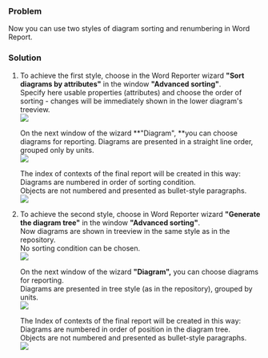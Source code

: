 ### Problem

Now you can use two styles of diagram sorting and renumbering in Word
Report.

### Solution

1.  To achieve the first style, choose in the Word Reporter
    wizard **"Sort diagrams by attributes"** in the window **"Advanced
    sorting"**.  
    Specify here usable properties (attributes) and choose the order of
    sorting - changes will be immediately shown in the lower diagram's
    treeview.  
    ![](//images.ctfassets.net/utx1h0gfm1om/5WbRYO4TPUmCoyeWIgCcKI/f051cfda2d1430cef2293dd3eee317a7/328925.png)  
      
    On the next window of the wizard **"Diagram", **you can choose
    diagrams for reporting. Diagrams are presented in a straight line
    order, grouped only by units.  
    ![](//images.ctfassets.net/utx1h0gfm1om/3qxUJLVFosEguM6Q0GSMkO/c414c1388f09e2977d8a7c3f21470e95/328927.png)  
      
    The index of contexts of the final report will be created in this
    way:  
    Diagrams are numbered in order of sorting condition.  
    Objects are not numbered and presented as bullet-style paragraphs.  
    ![](//images.ctfassets.net/utx1h0gfm1om/2WkpMZKwcMOy2MaSQQUQM8/003b515db146d9ca32f3d7120b402343/328372.png)  
      
2.  To achieve the second style, choose in Word Reporter
    wizard **"Generate the diagram tree"** in the window **"Advanced
    sorting"**.  
    Now diagrams are shown in treeview in the same style as in the
    repository.  
    No sorting condition can be chosen.  
    ![](//images.ctfassets.net/utx1h0gfm1om/4X3oRcVrxmQugmm26oY64o/6c9c1e25cce7f99db81cb75b953b358f/328929.png)  
      
    On the next window of the wizard **"Diagram",** you can choose
    diagrams for reporting.  
    Diagrams are presented in tree style (as in the repository), grouped
    by units.  
    ![](//images.ctfassets.net/utx1h0gfm1om/7l7CTowXhCIYQUmkieykQu/9c29cda9ab2d27b6d4f6bfd64385ca15/328915.png)  
      
    The Index of contexts of the final report will be created in this
    way:  
    Diagrams are numbered in order of position in the diagram tree.  
    Objects are not numbered and presented as bullet-style paragraphs.  
    ![](//images.ctfassets.net/utx1h0gfm1om/1JyxqU42coeQsOAIoW0QAe/8075cbf56e7ef91feb573393af546772/328375.png)

